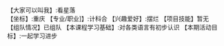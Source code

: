 【大家可以叫我】:看星落    
【坐标】:重庆
【专业/职业]】:计科合
【兴趣爱好】:摆烂
【项目技能】暂无    
【组队情况】已组队
【本课程学习基础】:对各类语言有初步认识
【本期活动目标】:一起学习进步
